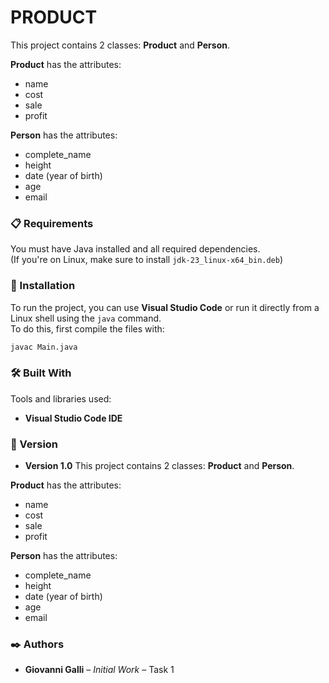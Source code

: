 # PRODUCT

This project contains 2 classes: **Product** and **Person**.  

**Product** has the attributes:  
- name  
- cost  
- sale  
- profit  

**Person** has the attributes:  
- complete_name  
- height  
- date (year of birth)  
- age  
- email  

### 📋 Requirements

You must have Java installed and all required dependencies.  
(If you're on Linux, make sure to install `jdk-23_linux-x64_bin.deb`)

### 🔧 Installation

To run the project, you can use **Visual Studio Code** or run it directly from a Linux shell using the `java` command.  
To do this, first compile the files with:

```bash
javac Main.java
```

### 🛠️ Built With

Tools and libraries used:

- **Visual Studio Code IDE**

### 📌 Version

- **Version 1.0** This project contains 2 classes: **Product** and **Person**.  

**Product** has the attributes:  
- name  
- cost  
- sale  
- profit  

**Person** has the attributes:  
- complete_name  
- height  
- date (year of birth)  
- age  
- email  

### ✒️ Authors

- **Giovanni Galli** – *Initial Work* – Task 1
